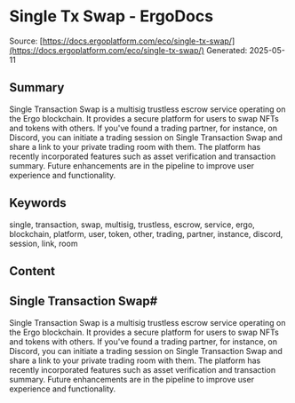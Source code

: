 # Single Tx Swap - ErgoDocs
Source: [https://docs.ergoplatform.com/eco/single-tx-swap/](https://docs.ergoplatform.com/eco/single-tx-swap/)
Generated: 2025-05-11

## Summary
Single Transaction Swap is a multisig trustless escrow service operating on the Ergo blockchain. It provides a secure platform for users to swap NFTs and tokens with others. If you've found a trading partner, for instance, on Discord, you can initiate a trading session on Single Transaction Swap and share a link to your private trading room with them. The platform has recently incorporated features such as asset verification and transaction summary. Future enhancements are in the pipeline to improve user experience and functionality.

## Keywords
single, transaction, swap, multisig, trustless, escrow, service, ergo, blockchain, platform, user, token, other, trading, partner, instance, discord, session, link, room

## Content
## Single Transaction Swap#
Single Transaction Swap is a multisig trustless escrow service operating on the Ergo blockchain. It provides a secure platform for users to swap NFTs and tokens with others. If you've found a trading partner, for instance, on Discord, you can initiate a trading session on Single Transaction Swap and share a link to your private trading room with them.
The platform has recently incorporated features such as asset verification and transaction summary. Future enhancements are in the pipeline to improve user experience and functionality.
